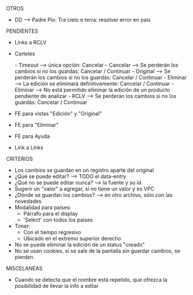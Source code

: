 OTROS
- DD --> Padre Pio: Tra cielo e terra: resolver error en pais

PENDIENTES
- Links a RCLV
- Carteles
	<div id="tapar-el-fondo"></div>
	- Timeout	--> única opción: Cancelar
	- Cancelar	--> Se perderán los cambios si no los guardás: Cancelar / Continuar
	- Original	--> Se perderán los cambios si no los guardás: Cancelar / Continuar
	- Eliminar	--> La edición se eliminará definitivamente: Cancelar / Continuar
	- Eliminar	--> No está permitido eliminar la edición de un producto pendiente de analizar
	- RCLV		--> Se perderán los cambios si no los guardás: Cancelar / Continuar

- FE para vistas "Edición" y "Original"
- FE para "Eliminar"
- FE para Ayuda
- Link a Links

CRITERIOS
- Los cambios se guardan en un registro aparte del original
- ¿Qué se puede editar? --> TODO el data-entry
- ¿Qué no se puede editar nunca? --> la fuente y su id
- Sugerir un "valor" a agregar, si no tiene un valor y es VPC
- ¿Dónde se guardan los cambios? --> en otro archivo, sólo con las novedades
- Modalidad para países: 
	- Párrafo para el display
	- 'Select' con todos los países
- Timer:
	- Con el tiempo regresivo
	- Ubicado en el extremo superior derecho
- No se puede eliminar la edición de un status "creado"
- No se usan cookies, si se sale de la pantalla sin guardar cambios, se pierden

MISCELANEAS
- Cuando se detecta que el nombre está repetido, que ofrezca la posibilidad de llevar la info a editar
